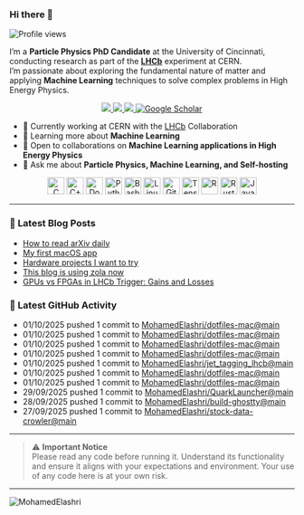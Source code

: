 ### Hi there 👋

<p align="left">
  <img src="https://komarev.com/ghpvc/?username=MohamedElashri&style=flat-square" alt="Profile views" />
</p>

I’m a **Particle Physics PhD Candidate** at the University of Cincinnati, conducting research as part of the **[LHCb](https://home.cern/science/experiments/lhcb)** experiment at CERN.  
I’m passionate about exploring the fundamental nature of matter and applying **Machine Learning** techniques to solve complex problems in High Energy Physics.



<p align="center">
  <a href="https://melashri.net/">
    <img src="https://img.shields.io/badge/Website-melashri.net-blue?logo=google-chrome&logoColor=white" />
  </a>
  <a href="https://linkedin.com/in/elashri">
    <img src="https://img.shields.io/badge/LinkedIn-elashri-blue?logo=linkedin&logoColor=white" />
  </a>
  <a href="https://keybase.io/melashri">
    <img src="https://img.shields.io/badge/Keybase-melashri-orange?logo=keybase&logoColor=white" />
  </a>
  <a href="https://scholar.google.com/citations?user=XtPg3SIAAAAJ&hl=en">
    <img src="https://img.shields.io/badge/Google%20Scholar-Mohamed Elashri-blue?logo=google-scholar" alt="Google Scholar"/>
  </a>

</p>



- 🔭 Currently working at CERN with the [LHCb](https://home.cern/science/experiments/lhcb) Collaboration  
- 🌱 Learning more about **Machine Learning**  
- 👯 Open to collaborations on **Machine Learning applications in High Energy Physics**  
- 💬 Ask me about **Particle Physics, Machine Learning, and Self-hosting**  




<div align="center">
  <img src="https://profilinator.rishav.dev/skills-assets/c-original.svg" alt="C" height="30" />
  <img src="https://profilinator.rishav.dev/skills-assets/cplusplus-original.svg" alt="C++" height="30" />
  <img src="https://profilinator.rishav.dev/skills-assets/docker-original-wordmark.svg" alt="Docker" height="30" />
  <img src="https://profilinator.rishav.dev/skills-assets/python-original.svg" alt="Python" height="30" />
  <img src="https://profilinator.rishav.dev/skills-assets/gnu_bash-icon.svg" alt="Bash" height="30" />
  <img src="https://profilinator.rishav.dev/skills-assets/linux-original.svg" alt="Linux" height="30" />
  <img src="https://profilinator.rishav.dev/skills-assets/git-scm-icon.svg" alt="Git" height="30" />
  <img src="https://profilinator.rishav.dev/skills-assets/tensorflow-icon.svg" alt="TensorFlow" height="30" />
  <img src="https://profilinator.rishav.dev/skills-assets/r.svg" alt="R" height="30" />
  <img src="https://profilinator.rishav.dev/skills-assets/rust-plain.svg" alt="Rust" height="30" />
  <img src="https://profilinator.rishav.dev/skills-assets/javascript-original.svg" alt="JavaScript" height="30" />
</div>

---

### 📌 Latest Blog Posts
<!-- BLOG-POST-LIST:START -->

- [How to read arXiv daily](https://blog.melashri.net/micro/arxiv-dainly/)
- [My first macOS app](https://blog.melashri.net/micro/quark-launcher/)
- [Hardware projects I want to try](https://blog.melashri.net/micro/hardware-projects-list/)
- [This blog is using zola now](https://blog.melashri.net/micro/zola-blog/)
- [GPUs vs FPGAs in LHCb Trigger: Gains and Losses](https://blog.melashri.net/posts/lhcb-htl1/)

<!-- BLOG-POST-LIST:END -->

### 📌 Latest GitHub Activity
<!-- ACTIVITY:START -->
- 01/10/2025 pushed 1 commit to [MohamedElashri/dotfiles-mac@main](https://github.com/MohamedElashri/dotfiles-mac/compare/bc787e60ce5bd8115cfcab6c4012f71fed470658...a02d6d070093a89fcbe5976850d2993d40d28a4e)
- 01/10/2025 pushed 1 commit to [MohamedElashri/dotfiles-mac@main](https://github.com/MohamedElashri/dotfiles-mac/compare/c507b7f28f72dd785a544abcf216b0ccae7ff8e9...bc787e60ce5bd8115cfcab6c4012f71fed470658)
- 01/10/2025 pushed 1 commit to [MohamedElashri/dotfiles-mac@main](https://github.com/MohamedElashri/dotfiles-mac/compare/bcb7a86c40964766ab75e700fa871b691aaa1664...c507b7f28f72dd785a544abcf216b0ccae7ff8e9)
- 01/10/2025 pushed 1 commit to [MohamedElashri/dotfiles-mac@main](https://github.com/MohamedElashri/dotfiles-mac/compare/6326e593cb0061d18e672abe344f8b665ea6767c...bcb7a86c40964766ab75e700fa871b691aaa1664)
- 01/10/2025 pushed 1 commit to [MohamedElashri/jet_tagging_lhcb@main](https://github.com/MohamedElashri/jet_tagging_lhcb/compare/1b81cd21a83cb6eb95630338b8a1ae5a1bbc5f7f...eea5722233a3b16283f8210468c85343e4e76804)
- 01/10/2025 pushed 1 commit to [MohamedElashri/dotfiles-mac@main](https://github.com/MohamedElashri/dotfiles-mac/compare/5453545c5aaab993f48aabb7c31e7753f3782fbb...6326e593cb0061d18e672abe344f8b665ea6767c)
- 01/10/2025 pushed 1 commit to [MohamedElashri/dotfiles-mac@main](https://github.com/MohamedElashri/dotfiles-mac/compare/17c9f45de12cbb62fd6805a851363969cdecc1d9...5453545c5aaab993f48aabb7c31e7753f3782fbb)
- 29/09/2025 pushed 1 commit to [MohamedElashri/QuarkLauncher@main](https://github.com/MohamedElashri/QuarkLauncher/compare/5e5bc91af28c5bdf96b4874b573155e3d95b4fb4...d1adb90118b908b6f83db7196e877460610b742e)
- 28/09/2025 pushed 1 commit to [MohamedElashri/build-ghostty@main](https://github.com/MohamedElashri/build-ghostty/compare/6257f18d35e8127be32dd3963bbc596f0d5096fe...205f19e7bb372c8b843023e3ea0026426f82774a)
- 27/09/2025 pushed 1 commit to [MohamedElashri/stock-data-crowler@main](https://github.com/MohamedElashri/stock-data-crowler/compare/c5ffc80da30ab64a1876253de3f96dff72ede0e7...2d38bcf8f94722ec359b62ab795bd6c7d6450780)
<!-- ACTIVITY:END -->

---

> ⚠️ **Important Notice**  
> Please read any code before running it. Understand its functionality and ensure it aligns with your expectations and environment. Your use of any code here is at your own risk.

---

<p>
  <img align="left" src="https://github-readme-stats.vercel.app/api/top-langs/?username=MohamedElashri&layout=compact&hide=jupyter%20notebook,php,html,javascript,css,scss,nsis,less,mathematica&langs_count=8" alt="MohamedElashri" />
</p>
